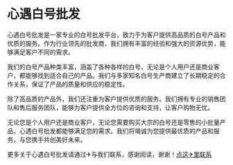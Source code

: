 # 心遇白号批发

心遇白号批发是一家专业的白号批发平台，致力于为客户提供高品质的白号产品和优质的服务。作为行业领先的批发商，我们拥有丰富的经验和强大的资源优势，能够满足客户不同的需求。

我们的白号产品种类丰富，涵盖了各种各样的白号，无论是个人用户还是商业客户，都能够找到适合自己的产品。我们与多家知名白号生产商建立了长期稳定的合作关系，保证了产品的质量和供应的稳定性。

除了高品质的产品外，我们还注重为客户提供优质的服务。我们拥有专业的销售团队和售后服务团队，能够为客户提供全方位的咨询和支持，让客户购物无忧。

无论您是个人用户还是商业客户，无论您需要购买大宗的白号还是零售的小批量产品，心遇白号批发都能够满足您的需求。我们将竭诚为您提供最优质的产品和服务，与您携手共创美好未来。

更多关于心遇白号批发请通过✈与我们联系，感谢阅读，谢谢！[点这✈里联系](https://ads.k02.cc)